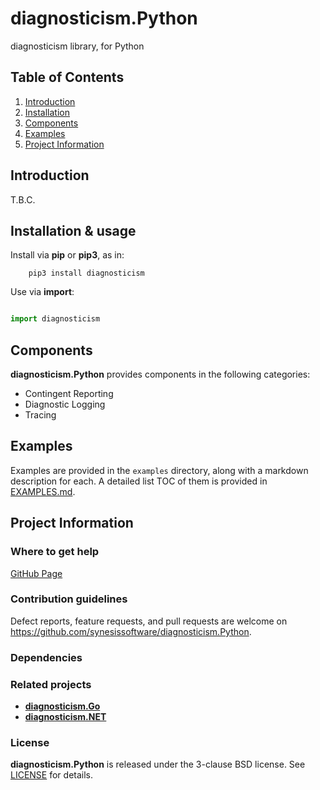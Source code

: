 # diagnosticism.Python
diagnosticism library, for Python

## Table of Contents

1. [Introduction](#introduction)
2. [Installation](#installation)
3. [Components](#components)
4. [Examples](#examples)
5. [Project Information](#project-information)

## Introduction

T.B.C.

## Installation & usage

Install via **pip** or **pip3**, as in:

```
	pip3 install diagnosticism
```

Use via **import**:

```Python

import diagnosticism
```

## Components

**diagnosticism.Python** provides components in the following categories:

* Contingent Reporting
* Diagnostic Logging
* Tracing

## Examples

Examples are provided in the ```examples``` directory, along with a markdown description for each. A detailed list TOC of them is provided in [EXAMPLES.md](./EXAMPLES.md).

## Project Information

### Where to get help

[GitHub Page](https://github.com/synesissoftware/diagnosticism.Python "GitHub Page")

### Contribution guidelines

Defect reports, feature requests, and pull requests are welcome on https://github.com/synesissoftware/diagnosticism.Python.

### Dependencies

### Related projects

* [**diagnosticism.Go**](https://github.com/synesissoftware/diagnosticism.Go/)
* [**diagnosticism.NET**](https://github.com/synesissoftware/diagnosticism.NET/)

### License

**diagnosticism.Python** is released under the 3-clause BSD license. See [LICENSE](./LICENSE) for details.

